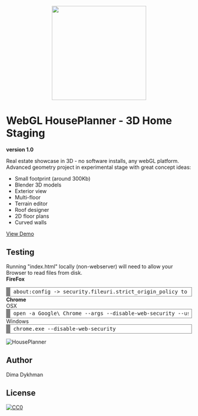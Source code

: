 <p align="center"><img src="https://github.com/poofik/webgl-houseplanner/raw/master/objects/Platform/Textures/logo.png" alt="" width="256" height="256" /></p>

# WebGL HousePlanner - 3D Home Staging #
**version 1.0**

Real estate showcase in 3D - no software installs, any webGL platform.
Advanced geometry project in experimental stage with great concept ideas:

- Small footprint (around 300Kb)
- Blender 3D models
- Exterior view
- Multi-floor
- Terrain editor
- Roof designer
- 2D floor plans
- Curved walls

[View Demo](http://poofik.github.io/WebGL-HousePlanner)

## Testing
Running "index.html" locally (non-webserver) will need to allow your Browser to read files from disk.<br/>
<b>FireFox</b>
<div style="background: #ffffff; overflow:auto;width:auto;border:solid gray;border-width:.1em .1em .1em .8em;padding:.2em .6em;">
    <pre style="margin: 0; line-height: 125%">about:config -> security.fileuri.strict_origin_policy to false</pre>
</div>
<b>Chrome</b><br>
OSX
<div style="background: #ffffff; overflow:auto;width:auto;border:solid gray;border-width:.1em .1em .1em .8em;padding:.2em .6em;">
    <pre style="margin: 0; line-height: 125%">open -a Google\ Chrome --args --disable-web-security --user-data-dir</pre>
</div>
Windows
<div style="background: #ffffff; overflow:auto;width:auto;border:solid gray;border-width:.1em .1em .1em .8em;padding:.2em .6em;">
    <pre style="margin: 0; line-height: 125%">chrome.exe --disable-web-security</pre>
</div>

![HousePlanner](https://raw.githubusercontent.com/poofik/WebGL-HousePlanner/master/screenshot.jpg)

## Author

Dima Dykhman

## License

<a href="http://creativecommons.org/publicdomain/zero/1.0/" rel="license" target="_blank"> <img alt="CC0" border="0" src="http://i.creativecommons.org/l/zero/1.0/88x31.png" title="CC0" /></a>